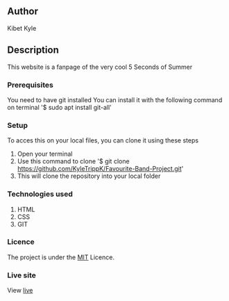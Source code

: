 ## Author 
Kibet Kyle
## Description
This website is a fanpage of the very cool 5 Seconds of Summer
### Prerequisites
You need to have git installed
You can install it with the following command on terminal
'$ sudo apt install git-all'
### Setup 
To acces this on your local files, you can clone it using these steps
1. Open your terminal
2. Use this command to clone '$ git clone https://github.com/KyleTrippK/Favourite-Band-Project.git'
3. This will clone the repository into your local folder
### Technologies used
1. HTML
2. CSS
3. GIT
### Licence
The project is under the [MIT](Licence) Licence.
### Live site 
View [live](https://kyletrippk.github.io/Favourite-Band-Project/)